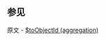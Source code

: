 ## 参见

原文 - [$toObjectId (aggregation)]( https://docs.mongodb.com/manual/reference/operator/aggregation/toObjectId/ )

